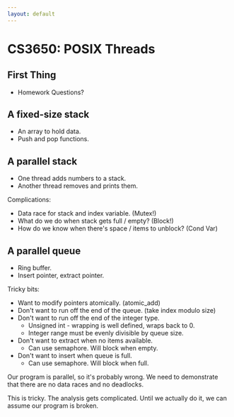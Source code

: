 ```yaml
---
layout: default
---
```


# CS3650: POSIX Threads

## First Thing

 - Homework Questions?

## A fixed-size stack

 - An array to hold data.
 - Push and pop functions.

## A parallel stack

 - One thread adds numbers to a stack.
 - Another thread removes and prints them.

Complications:

 - Data race for stack and index variable. (Mutex!)
 - What do we do when stack gets full / empty? (Block!)
 - How do we know when there's space / items to unblock? (Cond Var)

## A parallel queue

 - Ring buffer.
 - Insert pointer, extract pointer.

Tricky bits:

 - Want to modify pointers atomically. (atomic\_add)
 - Don't want to run off the end of the queue. (take index modulo size)
 - Don't want to run off the end of the integer type.
   - Unsigned int - wrapping is well defined, wraps back to 0.
   - Integer range must be evenly divisible by queue size.
 - Don't want to extract when no items available.
   - Can use semaphore. Will block when empty.
 - Don't want to insert when queue is full.
   - Can use semaphore. Will block when full. 

Our program is parallel, so it's probably wrong. We need to demonstrate
that there are no data races and no deadlocks.

This is tricky. The analysis gets complicated. Until we actually do it,
we can assume our program is broken.

